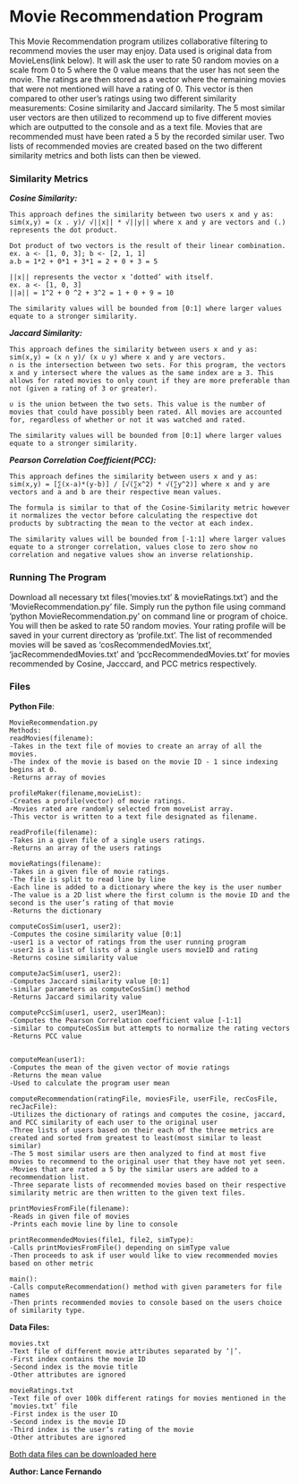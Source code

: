 # Movie Recommendation Program
This Movie Recommendation program utilizes collaborative filtering to recommend movies the user may enjoy. Data used is original data from MovieLens(link below). It will ask the user to rate 50 random movies on a scale from 0 to 5 where the 0 value means that the user has not seen the movie. The ratings are then stored as a vector where the remaining movies that were not mentioned will have a rating of 0. This vector is then compared to other user’s ratings using two different similarity measurements: Cosine similarity and Jaccard similarity. The 5 most similar user vectors are then utilized to recommend up to five different movies which are outputted to the console and as a text file. Movies that are recommended must have been rated a 5 by the recorded similar user. Two lists of recommended movies are created based on the two different similarity metrics and both lists can then be viewed. 


### Similarity Metrics
***Cosine Similarity:***
~~~~~~~~~~~~~~~
This approach defines the similarity between two users x and y as:
sim(x,y) = (x . y)/ √||x|| * √||y|| where x and y are vectors and (.) represents the dot product.

Dot product of two vectors is the result of their linear combination.
ex. a <- [1, 0, 3]; b <- [2, 1, 1]
a.b = 1*2 + 0*1 + 3*1 = 2 + 0 + 3 = 5

||x|| represents the vector x ‘dotted’ with itself.
ex. a <- [1, 0, 3]
||a|| = 1^2 + 0 ^2 + 3^2 = 1 + 0 + 9 = 10

The similarity values will be bounded from [0:1] where larger values equate to a stronger similarity.
~~~~~~~~~~~~~~~


***Jaccard Similarity:*** 
~~~~~~~~~~~~~~~
This approach defines the similarity between users x and y as:
sim(x,y) = (x ∩ y)/ (x ∪ y) where x and y are vectors.
∩ is the intersection between two sets. For this program, the vectors x and y intersect where the values as the same index are ≥ 3. This allows for rated movies to only count if they are more preferable than not (given a rating of 3 or greater). 

∪ is the union between the two sets. This value is the number of movies that could have possibly been rated. All movies are accounted for, regardless of whether or not it was watched and rated.

The similarity values will be bounded from [0:1] where larger values equate to a stronger similarity.
~~~~~~~~~~~~~~~


***Pearson Correlation Coefficient(PCC):***
~~~~~~~~~~~~~~~
This approach defines the similarity between users x and y as:
sim(x,y) = [∑(x-a)*(y-b)] / [√(∑x^2) * √(∑y^2)] where x and y are vectors and a and b are their respective mean values. 

The formula is similar to that of the Cosine-Similarity metric however it normalizes the vector before calculating the respective dot products by subtracting the mean to the vector at each index.

The similarity values will be bounded from [-1:1] where larger values equate to a stronger correlation, values close to zero show no correlation and negative values show an inverse relationship.
~~~~~~~~~~~~~~~


### Running The Program

Download all necessary txt files(‘movies.txt’ & movieRatings.txt’) and the ‘MovieRecommendation.py’ file. Simply run the python file using command ’python MovieRecommendation.py’ on command line or program of choice. You will then be asked to rate 50 random movies. Your rating profile will be saved in your current directory as ‘profile.txt’. The list of recommended movies will be saved as ‘cosRecommendedMovies.txt’, ‘jacRecommendedMovies.txt’ and ‘pccRecommendedMovies.txt’ for movies recommended by Cosine, Jacccard, and PCC metrics respectively.


### Files
**Python File**:
~~~~~~~~~~~~~~~~~
MovieRecommendation.py
Methods:
readMovies(filename):
-Takes in the text file of movies to create an array of all the movies. 
-The index of the movie is based on the movie ID - 1 since indexing begins at 0.
-Returns array of movies

profileMaker(filename,movieList):
-Creates a profile(vector) of movie ratings.
-Movies rated are randomly selected from moveList array.
-This vector is written to a text file designated as filename.

readProfile(filename):
-Takes in a given file of a single users ratings.
-Returns an array of the users ratings

movieRatings(filename):
-Takes in a given file of movie ratings.
-The file is split to read line by line
-Each line is added to a dictionary where the key is the user number
-The value is a 2D list where the first column is the movie ID and the second is the user’s rating of that movie
-Returns the dictionary

computeCosSim(user1, user2):
-Computes the cosine similarity value [0:1] 
-user1 is a vector of ratings from the user running program
-user2 is a list of lists of a single users movieID and rating
-Returns cosine similarity value

computeJacSim(user1, user2):
-Computes Jaccard similarity value [0:1]
-similar parameters as computeCosSim() method
-Returns Jaccard similarity value

computePccSim(user1, user2, user1Mean):
-Computes the Pearson Correlation coefficient value [-1:1]
-similar to computeCosSim but attempts to normalize the rating vectors
-Returns PCC value


computeMean(user1):
-Computes the mean of the given vector of movie ratings
-Returns the mean value
-Used to calculate the program user mean

computeRecommendation(ratingFile, moviesFile, userFile, recCosFile, recJacFile):
-Utilizes the dictionary of ratings and computes the cosine, jaccard, and PCC similarity of each user to the original user
-Three lists of users based on their each of the three metrics are created and sorted from greatest to least(most similar to least similar)
-The 5 most similar users are then analyzed to find at most five movies to recommend to the original user that they have not yet seen.
-Movies that are rated a 5 by the similar users are added to a recommendation list.
-Three separate lists of recommended movies based on their respective similarity metric are then written to the given text files.

printMoviesFromFile(filename):
-Reads in given file of movies
-Prints each movie line by line to console

printRecommendedMovies(file1, file2, simType):
-Calls printMoviesFromFile() depending on simType value
-Then proceeds to ask if user would like to view recommended movies based on other metric

main():
-Calls computeRecommendation() method with given parameters for file names
-Then prints recommended movies to console based on the users choice of similarity type.
~~~~~~~~~~~~~~~~~


**Data Files:**
~~~~~~~~~~~~~~~~~
movies.txt
-Text file of different movie attributes separated by ‘|’. 
-First index contains the movie ID
-Second index is the movie title
-Other attributes are ignored

movieRatings.txt
-Text file of over 100k different ratings for movies mentioned in the ‘movies.txt’ file
-First index is the user ID
-Second index is the movie ID
-Third index is the user’s rating of the movie
-Other attributes are ignored
~~~~~~~~~~~~~~~~~

[Both data files can be downloaded here](http://grouplens.org/datasets/movielens/)

**Author: Lance Fernando**